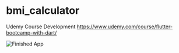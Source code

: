# bmi_calculator

Udemy Course Development https://www.udemy.com/course/flutter-bootcamp-with-dart/

![Finished App](https://github.com/thidaswezin1/Images/blob/master/bmi.gif)
